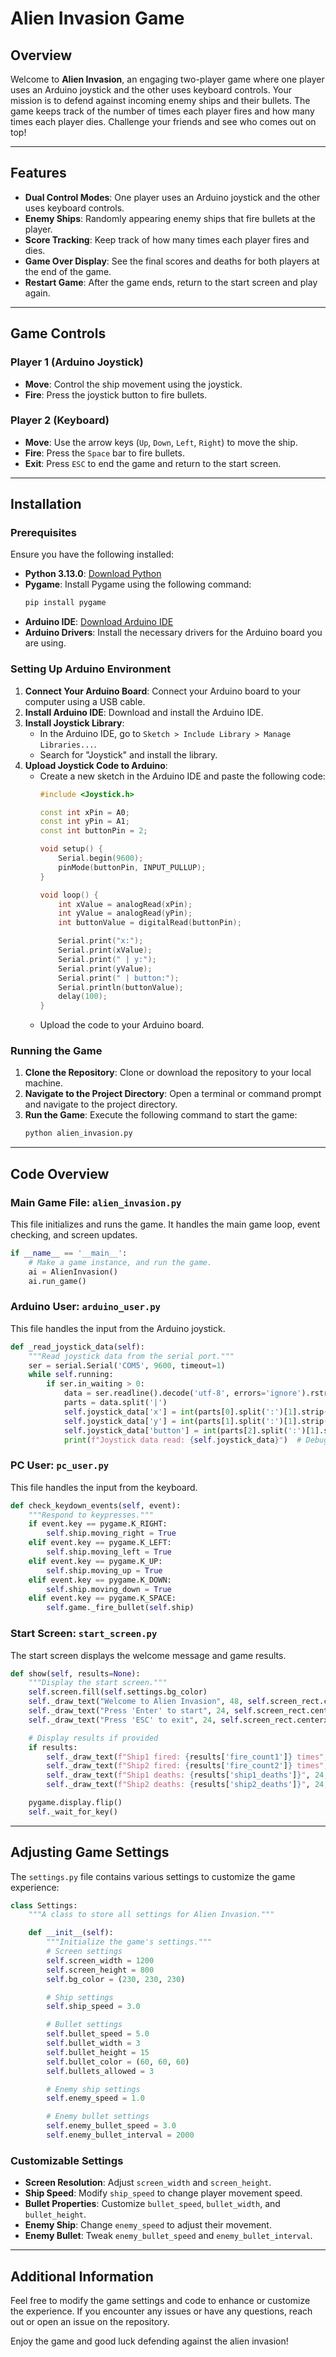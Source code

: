 # Alien Invasion Game

## Overview

Welcome to **Alien Invasion**, an engaging two-player game where one player uses an Arduino joystick and the other uses keyboard controls. Your mission is to defend against incoming enemy ships and their bullets. The game keeps track of the number of times each player fires and how many times each player dies. Challenge your friends and see who comes out on top!

---

## Features

- **Dual Control Modes**: One player uses an Arduino joystick and the other uses keyboard controls.
- **Enemy Ships**: Randomly appearing enemy ships that fire bullets at the player.
- **Score Tracking**: Keep track of how many times each player fires and dies.
- **Game Over Display**: See the final scores and deaths for both players at the end of the game.
- **Restart Game**: After the game ends, return to the start screen and play again.

---

## Game Controls

### Player 1 (Arduino Joystick)
- **Move**: Control the ship movement using the joystick.
- **Fire**: Press the joystick button to fire bullets.

### Player 2 (Keyboard)
- **Move**: Use the arrow keys (`Up`, `Down`, `Left`, `Right`) to move the ship.
- **Fire**: Press the `Space` bar to fire bullets.
- **Exit**: Press `ESC` to end the game and return to the start screen.

---

## Installation

### Prerequisites

Ensure you have the following installed:
- **Python 3.13.0**: [Download Python](https://www.python.org/downloads/)
- **Pygame**: Install Pygame using the following command:
  ```sh
  pip install pygame
  ```
- **Arduino IDE**: [Download Arduino IDE](https://www.arduino.cc/en/software)
- **Arduino Drivers**: Install the necessary drivers for the Arduino board you are using.

### Setting Up Arduino Environment

1. **Connect Your Arduino Board**: Connect your Arduino board to your computer using a USB cable.
2. **Install Arduino IDE**: Download and install the Arduino IDE.
3. **Install Joystick Library**:
   - In the Arduino IDE, go to `Sketch > Include Library > Manage Libraries...`.
   - Search for "Joystick" and install the library.
4. **Upload Joystick Code to Arduino**:
   - Create a new sketch in the Arduino IDE and paste the following code:
     ```cpp
     #include <Joystick.h>

     const int xPin = A0;
     const int yPin = A1;
     const int buttonPin = 2;

     void setup() {
         Serial.begin(9600);
         pinMode(buttonPin, INPUT_PULLUP);
     }

     void loop() {
         int xValue = analogRead(xPin);
         int yValue = analogRead(yPin);
         int buttonValue = digitalRead(buttonPin);

         Serial.print("x:");
         Serial.print(xValue);
         Serial.print(" | y:");
         Serial.print(yValue);
         Serial.print(" | button:");
         Serial.println(buttonValue);
         delay(100);
     }
     ```
   - Upload the code to your Arduino board.

### Running the Game

1. **Clone the Repository**: Clone or download the repository to your local machine.
2. **Navigate to the Project Directory**: Open a terminal or command prompt and navigate to the project directory.
3. **Run the Game**: Execute the following command to start the game:
   ```sh
   python alien_invasion.py
   ```

---

## Code Overview

### Main Game File: `alien_invasion.py`
This file initializes and runs the game. It handles the main game loop, event checking, and screen updates.

```python
if __name__ == '__main__':
    # Make a game instance, and run the game.
    ai = AlienInvasion()
    ai.run_game()
```

### Arduino User: `arduino_user.py`
This file handles the input from the Arduino joystick.

```python
def _read_joystick_data(self):
    """Read joystick data from the serial port."""
    ser = serial.Serial('COM5', 9600, timeout=1)
    while self.running:
        if ser.in_waiting > 0:
            data = ser.readline().decode('utf-8', errors='ignore').rstrip()
            parts = data.split('|')
            self.joystick_data['x'] = int(parts[0].split(':')[1].strip())
            self.joystick_data['y'] = int(parts[1].split(':')[1].strip())
            self.joystick_data['button'] = int(parts[2].split(':')[1].strip())
            print(f"Joystick data read: {self.joystick_data}")  # Debug statement
```

### PC User: `pc_user.py`
This file handles the input from the keyboard.

```python
def check_keydown_events(self, event):
    """Respond to keypresses."""
    if event.key == pygame.K_RIGHT:
        self.ship.moving_right = True
    elif event.key == pygame.K_LEFT:
        self.ship.moving_left = True
    elif event.key == pygame.K_UP:
        self.ship.moving_up = True
    elif event.key == pygame.K_DOWN:
        self.ship.moving_down = True
    elif event.key == pygame.K_SPACE:
        self.game._fire_bullet(self.ship)
```

### Start Screen: `start_screen.py`
The start screen displays the welcome message and game results.

```python
def show(self, results=None):
    """Display the start screen."""
    self.screen.fill(self.settings.bg_color)
    self._draw_text("Welcome to Alien Invasion", 48, self.screen_rect.centerx, self.screen_rect.centery - 50)
    self._draw_text("Press 'Enter' to start", 24, self.screen_rect.centerx, self.screen_rect.centery)
    self._draw_text("Press 'ESC' to exit", 24, self.screen_rect.centerx, self.screen_rect.centery + 30)

    # Display results if provided
    if results:
        self._draw_text(f"Ship1 fired: {results['fire_count1']} times", 24, self.screen_rect.centerx, self.screen_rect.centery + 60)
        self._draw_text(f"Ship2 fired: {results['fire_count2']} times", 24, self.screen_rect.centerx, self.screen_rect.centery + 90)
        self._draw_text(f"Ship1 deaths: {results['ship1_deaths']}", 24, self.screen_rect.centerx, self.screen_rect.centery + 120)
        self._draw_text(f"Ship2 deaths: {results['ship2_deaths']}", 24, self.screen_rect.centerx, self.screen_rect.centery + 150)

    pygame.display.flip()
    self._wait_for_key()
```

---

## Adjusting Game Settings

The `settings.py` file contains various settings to customize the game experience:

```python
class Settings:
    """A class to store all settings for Alien Invasion."""

    def __init__(self):
        """Initialize the game's settings."""
        # Screen settings
        self.screen_width = 1200
        self.screen_height = 800
        self.bg_color = (230, 230, 230)

        # Ship settings
        self.ship_speed = 3.0

        # Bullet settings
        self.bullet_speed = 5.0
        self.bullet_width = 3
        self.bullet_height = 15
        self.bullet_color = (60, 60, 60)
        self.bullets_allowed = 3

        # Enemy ship settings
        self.enemy_speed = 1.0

        # Enemy bullet settings
        self.enemy_bullet_speed = 3.0
        self.enemy_bullet_interval = 2000
```

### Customizable Settings
- **Screen Resolution**: Adjust `screen_width` and `screen_height`.
- **Ship Speed**: Modify `ship_speed` to change player movement speed.
- **Bullet Properties**: Customize `bullet_speed`, `bullet_width`, and `bullet_height`.
- **Enemy Ship**: Change `enemy_speed` to adjust their movement.
- **Enemy Bullet**: Tweak `enemy_bullet_speed` and `enemy_bullet_interval`.

---

## Additional Information

Feel free to modify the game settings and code to enhance or customize the experience. If you encounter any issues or have any questions, reach out or open an issue on the repository.

Enjoy the game and good luck defending against the alien invasion!

